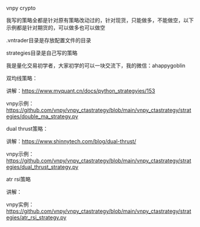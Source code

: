vnpy crypto

我写的策略全都是针对原有策略改动过的，针对现货，只能做多，不能做空，以下示例都是针对期货的，可以做多也可以做空

.vntrader目录是存放配置文件的目录

strategies目录是自己写的策略

我是量化交易初学者，大家初学的可以一块交流下，我的微信：ahappygoblin

双均线策略：

讲解：https://www.myquant.cn/docs/python_strategyies/153

vnpy示例：https://github.com/vnpy/vnpy_ctastrategy/blob/main/vnpy_ctastrategy/strategies/double_ma_strategy.py



dual thrust策略：

讲解：https://www.shinnytech.com/blog/dual-thrust/

vnpy示例：https://github.com/vnpy/vnpy_ctastrategy/blob/main/vnpy_ctastrategy/strategies/dual_thrust_strategy.py


atr rsi策略

讲解：

vnpy实例：https://github.com/vnpy/vnpy_ctastrategy/blob/main/vnpy_ctastrategy/strategies/atr_rsi_strategy.py